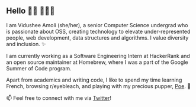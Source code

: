 ## Hello 👋🏽 👩🏽‍💻

I am Vidushee Amoli (she/her), a senior Computer Science undergrad who is passionate about OSS, creating technology to elevate under-represented people, web development, data structures and algorithms.
I value diversity and inclusion. ✨

I am currently working as a Software Engineering Intern at HackerRank and an open source maintainer at Homebrew, where I was a part of the Google Summer of Code program.

Apart from academics and writing code, I like to spend my time learning French, browsing r/eyebleach, and playing with my precious pupper, [Poe](https://pbs.twimg.com/media/Eg56sZzUcAAkzm6?format=jpg&name=large). 🐶

📫 Feel free to connect with me via [Twitter](https://twitter.com/vidusheeamoli)!
<!--
**vidusheeamoli/vidusheeamoli** is a ✨ _special_ ✨ repository because its `README.md` (this file) appears on your GitHub profile.

Here are some ideas to get you started:

- 🔭 I’m currently working on ...
- 🌱 I’m currently learning ...
- 👯 I’m looking to collaborate on ...
- 🤔 I’m looking for help with ...
- 💬 Ask me about ...
- 📫 How to reach me: ...
- 😄 Pronouns: ...
- ⚡ Fun fact: ...
-->
